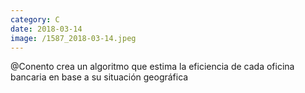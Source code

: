 ```yaml
--- 
category: C 
date: 2018-03-14 
image: /1587_2018-03-14.jpeg 
--- 
```


@Conento crea un algoritmo que estima la eficiencia de cada oficina bancaria en base a su situación geográfica